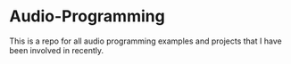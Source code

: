 # Audio-Programming

This is a repo for all audio programming examples and projects that I have been involved in recently.
